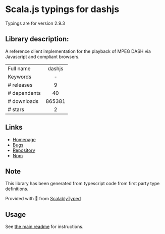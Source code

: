 
# Scala.js typings for dashjs

Typings are for version 2.9.3

## Library description:
A reference client implementation for the playback of MPEG DASH via Javascript and compliant browsers.

|                    |                 |
| ------------------ | :-------------: |
| Full name          | dashjs |
| Keywords           | - |
| # releases         | 9 |
| # dependents       | 40 |
| # downloads        | 865381 |
| # stars            | 2 |

## Links
- [Homepage](https://github.com/Dash-Industry-Forum/dash.js#readme)
- [Bugs](https://github.com/Dash-Industry-Forum/dash.js/issues)
- [Repository](https://github.com/Dash-Industry-Forum/dash.js)
- [Npm](https://www.npmjs.com/package/dashjs)
    


## Note
This library has been generated from typescript code from first party type definitions.

Provided with :purple_heart: from [ScalablyTyped](https://github.com/oyvindberg/ScalablyTyped)

## Usage
See [the main readme](../../readme.md) for instructions.


